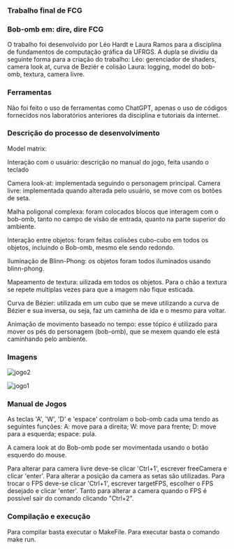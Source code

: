 ### Trabalho final de FCG
### Bob-omb em: dire, dire FCG

O trabalho foi desenvolvido por Léo Hardt e Laura Ramos para a disciplina de fundamentos de computação gráfica da UFRGS. A dupla se dividiu da seguinte forma para a criação do trabalho:
Léo: gerenciador de shaders, camera look at, curva de Beziér e colisão
Laura: logging, model do bob-omb, textura, camera livre.

### Ferramentas
Não foi feito o uso de ferramentas como ChatGPT, apenas o uso de códigos fornecidos nos laboratórios anteriores da disciplina e tutoriais da internet.

### Descrição do processo de desenvolvimento
Model matrix: 

Interação com o usuário: descrição no manual do jogo, feita usando o teclado

Camera look-at: implementada seguindo o personagem principal.
Camera livre: implementada quando alterada pelo usuário, se move com os botões de seta.

Malha poligonal complexa: foram colocados blocos que interagem com o bob-omb, tanto no campo de visão de entrada, quanto na parte superior do ambiente.

Interação entre objetos: foram feitas colisões cubo-cubo em todos os objetos, incluindo o Bob-omb, mesmo ele sendo redondo.

Iluminação de Blinn-Phong: os objetos foram todos iluminados usando blinn-phong.

Mapeamento de textura: uilizada em todos os objetos. Para o chão a textura se repete multiplas vezes para que a imagem não fique esticada.

Curva de Bézier: utilizada em um cubo que se meve utilizando a curva de Bézier e sua inversa, ou seja, faz um caminha de ida e o mesmo para voltar.

Animação de movimento baseado no tempo: esse tópico é utilizado para mover os pés do personagem (bob-omb), que se mexem quando ele está caminhando pelo ambiente.

### Imagens

![jogo2](https://github.com/user-attachments/assets/e5262df3-88c6-407b-b164-f9ea1a87ac15)

![jogo1](https://github.com/user-attachments/assets/a258122a-9c02-43d7-aa65-8454f3ab1aa5)

### Manual de Jogos
As teclas 'A', 'W', 'D' e 'espace' controlam o bob-omb cada uma tendo as seguintes funções:
A: move para a direita;
W: move para frente;
D: move para a esquerda;
espace: pula.

A camera look at do Bob-omb pode ser movimentada usando o botão esquerdo do mouse.

Para alterar para camera livre deve-se clicar 'Ctrl+1', escrever freeCamera e clicar 'enter'. Para alterar a posição da camera as setas são utilizadas.
Para trocar o FPS deve-se clicar 'Ctrl+1', escrever targetFPS, escolher o FPS desejado e clicar 'enter'.
Tanto para alterar a camera quando o FPS é possível sair do comando clicando "Ctrl+2".

### Compilação e execução
Para compilar basta executar o MakeFile.
Para executar basta o comando make run.
